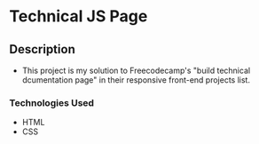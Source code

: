 # Technical JS Page

## Description
- This project is my solution to Freecodecamp's "build technical dcumentation page" in their responsive front-end projects list. 

### Technologies Used
- HTML
- CSS